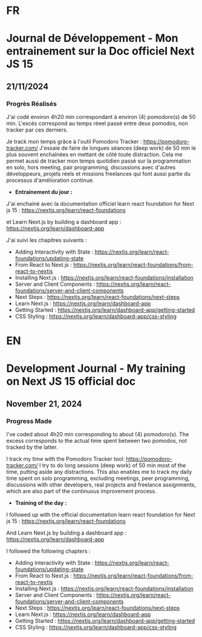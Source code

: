 # FR

# Journal de Développement - Mon entrainement sur la Doc officiel Next JS 15

## 21/11/2024

### Progrès Réalisés

J'ai codé environ 4h20 min correspondant à environ (4) pomodoro(s) de 50 min. L'excès correspond au temps réeel passé entre deux pomodos, non tracker par ces derniers.

Je track mon temps grâce à l'outil Pomodoro Tracker : https://pomodoro-tracker.com/
J'essaie de faire de longues séances (deep work) de 50 min le plus souvent enchaînées en mettant de côté toute distraction.
Cela me permet aussi de tracker mon temps quotidien passé sur la programmation en solo, hors meeting, pair programming, discussions avec d'autres développeurs, projets réels et missions freelances qui font aussi partie du processus d'amélioration continue.

- **Entrainement du jour :**

J'ai enchainé avec la documentation officiel learn react foundation for Next js 15 : https://nextjs.org/learn/react-foundations

et Learn Next.js by building a dashboard app : https://nextjs.org/learn/dashboard-app

J'ai suivi les chapitres suivants :

- Adding Interactivity with State : https://nextjs.org/learn/react-foundations/updating-state
- From React to Next.js : https://nextjs.org/learn/react-foundations/from-react-to-nextjs
- Installing Next.js : https://nextjs.org/learn/react-foundations/installation
- Server and Client Components : https://nextjs.org/learn/react-foundations/server-and-client-components
- Next Steps : https://nextjs.org/learn/react-foundations/next-steps
- Learn Next.js : https://nextjs.org/learn/dashboard-app
- Getting Started : https://nextjs.org/learn/dashboard-app/getting-started
- CSS Styling : https://nextjs.org/learn/dashboard-app/css-styling

# EN

# Development Journal - My training on Next JS 15 official doc

## November 21, 2024

### Progress Made

I've coded about 4h20 min corresponding to about (4) pomodoro(s). The excess corresponds to the actual time spent between two pomodos, not tracked by the latter.

I track my time with the Pomodoro Tracker tool: https://pomodoro-tracker.com/ I try to do long sessions (deep work) of 50 min most of the time, putting aside any distractions. This also enables me to track my daily time spent on solo programming, excluding meetings, peer programming, discussions with other developers, real projects and freelance assignments, which are also part of the continuous improvement process.

- **Training of the day :**

I followed up with the official documentation learn react foundation for Next js 15 : https://nextjs.org/learn/react-foundations

And Learn Next.js by building a dashboard app : https://nextjs.org/learn/dashboard-app

I followed the following chapters :

- Adding Interactivity with State : https://nextjs.org/learn/react-foundations/updating-state
- From React to Next.js : https://nextjs.org/learn/react-foundations/from-react-to-nextjs
- Installing Next.js : https://nextjs.org/learn/react-foundations/installation
- Server and Client Components : https://nextjs.org/learn/react-foundations/server-and-client-components
- Next Steps : https://nextjs.org/learn/react-foundations/next-steps
- Learn Next.js : https://nextjs.org/learn/dashboard-app
- Getting Started : https://nextjs.org/learn/dashboard-app/getting-started
- CSS Styling : https://nextjs.org/learn/dashboard-app/css-styling
